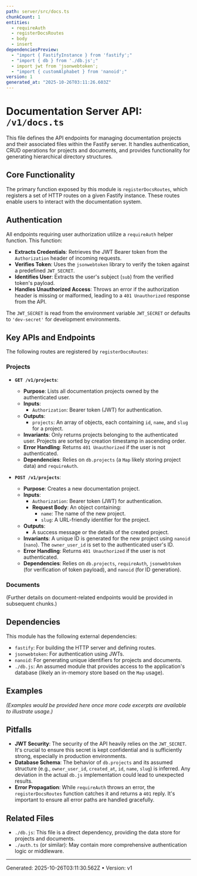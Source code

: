 ```yaml
---
path: server/src/docs.ts
chunkCount: 1
entities:
  - requireAuth
  - registerDocsRoutes
  - body
  - insert
dependenciesPreview:
  - "import { FastifyInstance } from 'fastify';"
  - "import { db } from './db.js';"
  - import jwt from 'jsonwebtoken';
  - "import { customAlphabet } from 'nanoid';"
version: 1
generated_at: "2025-10-26T03:11:26.603Z"
---
```

# Documentation Server API: `/v1/docs.ts`

This file defines the API endpoints for managing documentation projects and their associated files within the Fastify server. It handles authentication, CRUD operations for projects and documents, and provides functionality for generating hierarchical directory structures.

## Core Functionality

The primary function exposed by this module is `registerDocsRoutes`, which registers a set of HTTP routes on a given Fastify instance. These routes enable users to interact with the documentation system.

## Authentication

All endpoints requiring user authorization utilize a `requireAuth` helper function. This function:

*   **Extracts Credentials**: Retrieves the JWT Bearer token from the `Authorization` header of incoming requests.
*   **Verifies Token**: Uses the `jsonwebtoken` library to verify the token against a predefined `JWT_SECRET`.
*   **Identifies User**: Extracts the user's subject (`sub`) from the verified token's payload.
*   **Handles Unauthorized Access**: Throws an error if the authorization header is missing or malformed, leading to a `401 Unauthorized` response from the API.

The `JWT_SECRET` is read from the environment variable `JWT_SECRET` or defaults to `'dev-secret'` for development environments.

## Key APIs and Endpoints

The following routes are registered by `registerDocsRoutes`:

### Projects

*   **`GET /v1/projects`**:
    *   **Purpose**: Lists all documentation projects owned by the authenticated user.
    *   **Inputs**:
        *   `Authorization`: Bearer token (JWT) for authentication.
    *   **Outputs**:
        *   `projects`: An array of objects, each containing `id`, `name`, and `slug` for a project.
    *   **Invariants**: Only returns projects belonging to the authenticated user. Projects are sorted by creation timestamp in ascending order.
    *   **Error Handling**: Returns `401 Unauthorized` if the user is not authenticated.
    *   **Dependencies**: Relies on `db.projects` (a `Map` likely storing project data) and `requireAuth`.

*   **`POST /v1/projects`**:
    *   **Purpose**: Creates a new documentation project.
    *   **Inputs**:
        *   `Authorization`: Bearer token (JWT) for authentication.
        *   **Request Body**: An object containing:
            *   `name`: The name of the new project.
            *   `slug`: A URL-friendly identifier for the project.
    *   **Outputs**:
        *   A success message or the details of the created project.
    *   **Invariants**: A unique ID is generated for the new project using `nanoid` (`nano`). The `owner_user_id` is set to the authenticated user's ID.
    *   **Error Handling**: Returns `401 Unauthorized` if the user is not authenticated.
    *   **Dependencies**: Relies on `db.projects`, `requireAuth`, `jsonwebtoken` (for verification of token payload), and `nanoid` (for ID generation).

### Documents

(Further details on document-related endpoints would be provided in subsequent chunks.)

## Dependencies

This module has the following external dependencies:

*   `fastify`: For building the HTTP server and defining routes.
*   `jsonwebtoken`: For authentication using JWTs.
*   `nanoid`: For generating unique identifiers for projects and documents.
*   `./db.js`: An assumed module that provides access to the application's database (likely an in-memory store based on the `Map` usage).

## Examples

*(Examples would be provided here once more code excerpts are available to illustrate usage.)*

## Pitfalls

*   **JWT Security**: The security of the API heavily relies on the `JWT_SECRET`. It's crucial to ensure this secret is kept confidential and is sufficiently strong, especially in production environments.
*   **Database Schema**: The behavior of `db.projects` and its assumed structure (e.g., `owner_user_id`, `created_at`, `id`, `name`, `slug`) is inferred. Any deviation in the actual `db.js` implementation could lead to unexpected results.
*   **Error Propagation**: While `requireAuth` throws an error, the `registerDocsRoutes` function catches it and returns a `401` reply. It's important to ensure all error paths are handled gracefully.

## Related Files

*   `./db.js`: This file is a direct dependency, providing the data store for projects and documents.
*   `./auth.ts` (or similar): May contain more comprehensive authentication logic or middleware.

---
Generated: 2025-10-26T03:11:30.562Z  •  Version: v1
